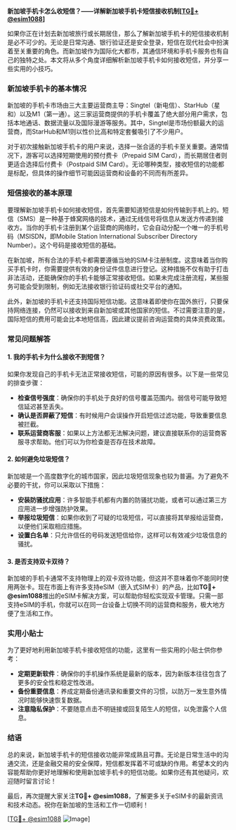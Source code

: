 **新加坡手机卡怎么收短信？——详解新加坡手机卡短信接收机制[[TG💪+ @esim1088](https://t.me/s/esim1088)]**

如果你正在计划去新加坡旅行或长期居住，那么了解新加坡手机卡的短信接收机制是必不可少的。无论是日常沟通、银行验证还是安全登录，短信在现代社会中扮演着至关重要的角色。而新加坡作为国际化大都市，其通信环境和手机卡服务也有自己的独特之处。本文将从多个角度详细解析新加坡手机卡如何接收短信，并分享一些实用的小技巧。

### 新加坡手机卡的基本情况

新加坡的手机卡市场由三大主要运营商主导：Singtel（新电信）、StarHub（星和）以及M1（第一通）。这三家运营商提供的手机卡覆盖了绝大部分用户需求，包括本地通话、数据流量以及国际漫游等服务。其中，Singtel是市场份额最大的运营商，而StarHub和M1则以性价比高和特定套餐吸引了不少用户。

对于初次接触新加坡手机卡的用户来说，选择一张合适的手机卡至关重要。通常情况下，游客可以选择短期使用的预付费卡（Prepaid SIM Card），而长期居住者则更适合选择后付费卡（Postpaid SIM Card）。无论哪种类型，接收短信的功能都是标配，但具体的操作细节可能因运营商和设备的不同而有所差异。

### 短信接收的基本原理

要理解新加坡手机卡如何接收短信，首先需要知道短信是如何传输到手机上的。短信（SMS）是一种基于蜂窝网络的技术，通过无线信号将信息从发送方传递到接收方。当你的手机卡注册到某个运营商的网络时，它会自动分配一个唯一的手机号码（MSISDN，即Mobile Station International Subscriber Directory Number）。这个号码是接收短信的基础。

在新加坡，所有合法的手机卡都需要遵循当地的SIM卡注册制度。这意味着当你购买手机卡时，你需要提供有效的身份证件信息进行登记。这种措施不仅有助于打击非法活动，还能确保你的手机卡能够正常接收短信。如果未完成注册流程，某些服务可能会受到限制，例如无法接收银行验证码或社交平台的通知。

此外，新加坡的手机卡还支持国际短信功能。这意味着即使你在国外旅行，只要保持网络连接，仍然可以接收到来自新加坡或其他国家的短信。不过需要注意的是，国际短信的费用可能会比本地短信高，因此建议提前咨询运营商的具体资费政策。

### 常见问题解答

#### 1. 我的手机卡为什么接收不到短信？

如果你发现自己的手机卡无法正常接收短信，可能的原因有很多。以下是一些常见的排查步骤：

- **检查信号强度**：确保你的手机处于良好的信号覆盖范围内。弱信号可能导致短信延迟甚至丢失。
- **确认是否屏蔽了短信**：有时候用户会误操作开启短信过滤功能，导致重要信息被拦截。
- **联系运营商客服**：如果以上方法都无法解决问题，建议直接联系你的运营商客服寻求帮助。他们可以为你检查是否存在技术故障。

#### 2. 如何避免垃圾短信？

新加坡是一个高度数字化的城市国家，因此垃圾短信现象也较为普遍。为了避免不必要的干扰，你可以采取以下措施：

- **安装防骚扰应用**：许多智能手机都有内置的防骚扰功能，或者可以通过第三方应用进一步增强防护效果。
- **举报垃圾短信**：如果你收到了可疑的垃圾短信，可以直接将其举报给运营商，以便他们采取相应措施。
- **设置白名单**：只允许信任的号码发送短信给你，这样可以有效减少垃圾信息的骚扰。

#### 3. 是否支持双卡双待？

新加坡的手机卡通常不支持物理上的双卡双待功能，但这并不意味着你不能同时使用两张卡。现在市面上有许多支持eSIM（嵌入式SIM卡）的产品，比如**TG💪+ @esim1088**推出的eSIM卡解决方案，可以帮助你轻松实现双卡管理。只需一部支持eSIM的手机，你就可以在同一台设备上切换不同的运营商和服务，极大地方便了生活和工作。

### 实用小贴士

为了更好地利用新加坡手机卡接收短信的功能，这里有一些实用的小贴士供你参考：

- **定期更新软件**：确保你的手机操作系统是最新的版本，因为新版本往往包含了更多的安全性和稳定性改进。
- **备份重要信息**：养成定期备份通讯录和重要文件的习惯，以防万一发生意外情况时能够快速恢复数据。
- **注意隐私保护**：不要随意点击不明链接或回复陌生人的短信，以免泄露个人信息。

### 结语

总的来说，新加坡手机卡的短信接收功能非常成熟且可靠。无论是日常生活中的沟通交流，还是金融交易的安全保障，短信都发挥着不可或缺的作用。希望本文的内容能帮助你更好地理解和使用新加坡手机卡的短信功能。如果你还有其他疑问，欢迎随时留言讨论！

最后，再次提醒大家关注**TG💪+ @esim1088**，了解更多关于eSIM卡的最新资讯和技术动态。祝你在新加坡的生活和工作一切顺利！

[[TG💪+ @esim1088](https://t.me/s/esim1088) ![Image](https://i.postimg.cc/4NQfJmqS/Snipaste-2025-05-13-00-14-12.png)]